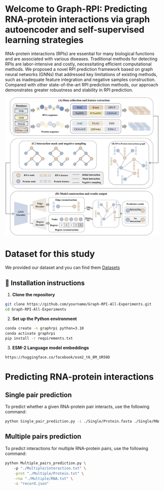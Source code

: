 # Welcome to Graph-RPI: Predicting RNA-protein interactions via graph autoencoder and self-supervised learning strategies
RNA-protein interactions (RPIs) are essential for many biological functions and are associated with various diseases. Traditional methods for detecting RPIs are labor-intensive and costly, necessitating efficient computational methods. We proposed a novel RPI prediction framework based on graph neural networks (GNNs) that addressed key limitations of existing methods, such as inadequate feature integration and negative samples construction. Compared with other state-of-the-art RPI prediction methods, our approach demonstrates greater robustness and stability in RPI prediction.

![The workflow of this study](https://github.com/GGCL7/Graph-RPI/blob/main/workflow.png)


# Dataset for this study
We provided our dataset and you can find them [Datasets](https://github.com/GGCL7/Graph-RPI/tree/main/Data)


## 🔧 Installation instructions

1. **Clone the repository**
```bash
git clone https://github.com/yourname/Graph-RPI-All-Experiments.git
cd Graph-RPI-All-Experiments
```
2. **Set up the Python environment**
```bash
conda create -n graphrpi python=3.10
conda activate graphrpi
pip install -r requirements.txt
```
3. **ESM-2 Language model embeddings**
```bash
https://huggingface.co/facebook/esm2_t6_8M_UR50D
```

# Predicting RNA-protein interactions

## Single pair prediction

To predict whether a given RNA-protein pair interacts, use the following command:

```bash
python Single_pair_prediction.py -i ./Single/Protein.fasta ./Single/RNA.fasta -o record.json
```

## Multiple pairs prediction
To predict interactions for multiple RNA-protein pairs, use the following command:

```bash
python Multiple_pairs_prediction.py \                                                       
    -p "./Multiple/interaction.txt" \
    -prot "./Multiple/Protein.txt" \
    -rna "./Multiple/RNA.txt" \
    -o "record.json"
```
